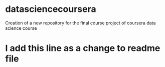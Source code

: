# datasciencecoursera
Creation of a new repository for the final course project of coursera data science course

# I add this line as a change to readme file